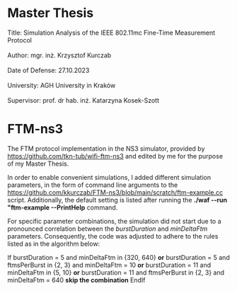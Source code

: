 # Master Thesis
Title: Simulation Analysis of the IEEE 802.11mc Fine-Time Measurement Protocol
<br /><br />Author: mgr. inż. Krzysztof Kurczab
<br /><br />Date of Defense: 27.10.2023
<br /><br />University: AGH University in Kraków
<br /><br />Supervisor: prof. dr hab. inż. Katarzyna Kosek-Szott

# FTM-ns3
The FTM protocol implementation in the NS3 simulator, provided by https://github.com/tkn-tub/wifi-ftm-ns3 and edited by me for the purpose of my Master Thesis.

In order to enable convenient  simulations, I added different simulation parameters, in the form of command line arguments to the https://github.com/kkurczab/FTM-ns3/blob/main/scratch/ftm-example.cc script. Additionally, the default setting is listed after running the **./waf --run "ftm-example --PrintHelp** command.

For specific parameter combinations, the simulation did not start due to a pronounced correlation between the _burstDuration_ and _minDeltaFtm_ parameters. Consequently, the code was adjusted to adhere to the rules listed as in the algorithm below:

If burstDuration = 5 and minDeltaFtm in {320, 640} **or**
burstDuration = 5 and ftmsPerBurst in {2, 3} and minDeltaFtm = 10 **or**
burstDuration = 11 and minDeltaFtm in {5, 10} **or**
burstDuration = 11 and ftmsPerBurst in {2, 3} and minDeltaFtm = 640
  **skip the combination**
EndIf
